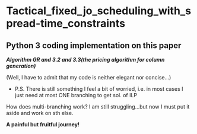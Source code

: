 # Tactical_fixed_jo_scheduling_with_spread-time_constraints
## Python 3 coding implementation on this paper
***Algorithm GR and 3.2 and 3.3(the pricing algorithm for column generation)***

(Well, I have to admit that my code is neither elegant nor concise...)  
- P.S. There is still something I feel a bit of worried, i.e. in most cases I just need at most ONE branching to get sol. of ILP  

How does multi-branching work? I am still struggling...but now I must put it aside and work on sth else.  

**A painful but fruitful journey!**
